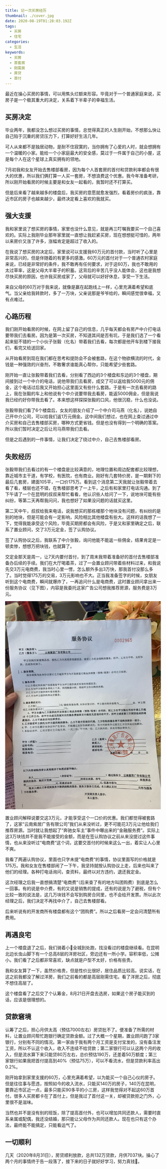 ```yaml
---
title: 记一次买房经历
thumbnail: ./cover.jpg
date: 2020-08-19T01:28:03.192Z
tags:
  - 买房
  - 住宅
categories:
  - 生活
keywords:
  - 买房
  - 首套房
  - 刚需房
  - 房贷
  - 首付
---
```


最近在操心买房的事情，可以用焦头烂额来形容。毕竟对于一个普通家庭来说，买房子是一个极其重大的决定，关系着下半辈子的幸福生活。
<!-- more -->

## 买房决定

毕业两年，我都没怎么想过买房的事情，总觉得真正的人生刚开始，不想那么快让自己陷于沉重的房贷压力下，打算好好生活几年。

可人从来都不是独居动物，是耐不住寂寞的，当你拥有了心爱的人时，就会想拥有一个温暖的小家。能给一个小家庭最大的安全感，莫过于一件属于自己的小屋，这是每个人在这个星球上真实拥有的领地。

7月初我和女友开始去售楼部看房，因为每个人首套房的首付和贷款利率都会有很大的优惠，所以我们俩打算一人买一套房，不想浪费这个优惠。我今年准备考研，所以刚开始看房的时候主要是和女友一起看的，我暂时还不打算买。

但是后来看了越来越多的楼盘后，我买房的意愿就愈发强烈，看着房价的疯涨，靠近市区的房子也越来越少，最终决定看上喜欢的我就买。

## 强大支援

我和家里说了想买房的事情，家里也没什么意见，就是再三叮嘱我要买一个自己喜欢的。实际上我刚毕业那年家里就一直想让我赶紧买房，现在想想挺可惜的，两年以来房价又涨了许多，涨幅肯定是超过了收入的。

在我说了想买房的决定后，家里说可以支援我60万元的首付款，当时听了心里是非常高兴的，但是伴随着的有更多的感激。60万元的首付对于一个普通农村家庭来说，已经是非常好的条件，我不敢再有任何要求，对于这60万，我也不敢用的太过草率，这是父母大半辈子的积蓄。这背后的辛苦几乎没人能体会，这也是我想尽快买房的原因，也许我买房成家了，父母就可以好好休息，享受一下生活。

来自父母的60万对于我来说，就像是赢在起跑线上一样，心里充满着希望和底气。当父亲给我转款时，多了一万块，父亲说那是爷爷给的，瞬间感觉很幸福，又有点难过。

## 心路历程

我们刚开始看房的时候，在网上留了自己的信息，几乎每天都会有房产中介打电话要带我们去看房。因为是第一次买房，不知道其间是否有坑，于是我们选了一个看起来挺不错的一个小伙子张毅（化名）带着我们去看，每次都是他开车到楼下接我们，看完又给送回家。

从开始看房到现在我们都在思考和提防会不会被套路，在这个物欲横流的时代，金钱是一种强效的兴奋剂，不敢奢求谁能真心帮你，只能希望少些套路。

刚开始一直让张毅带着我们去看，分别看了西边的3个楼盘和东边的3个楼盘，期间接到过一个中介的电话，说他带我们去看房，成交了可以返给我5000元的佣金，这个电话过后我又开始担心这里面又有些什么套路。于是有一次去看房的路上，我在张毅的车上和他说有个中介说要带我去看房，能返5000佣金，但是我说我已经约好你带我去看了。本来想这样探探张毅的口风，他很沉稳，什么也没说。

张毅带我们看了6个楼盘后，女友的朋友介绍了一个中介司马燕（化名），说她自己开中介公司，可以给我们返1万元佣金。这中间我们想过，也在网上查过通过中介买房和自己去售楼部买房，哪种方式更省钱。但是也没有得到一个明确的答案。所以我们暂时决定之后让司马燕带我们去看。

但是之后遇到的一件事情，让我们决定了绕过中介，自己去售楼部看房。

## 失败经历

张毅带我们去看过的有一个楼盘是比较满意的，地理位置和周边配套都比较理想，靠近城市主干道，有学校，有医院，也有商业。刚好有几套特价房，是一期剩下的最后几套房，建面105平，一口价175万。看到这个消息第二天我就让张毅带着去看了看，楼层也还不错，在售楼部思考了一上午，之后有和家里打电话沟通。到了下午请了一个在昆明的叔叔来帮忙看看，他认识些人给问了一下，说地块可能有些纠纷，等第二天再帮我问问，我也想好了如果没问题的话就买这里。

第二天中午，叔叔给我来电话，说我想买的那栋楼那个地块没有问题，有纠纷的是别的地块，但是可能会有一定影响，风险相比其他楼盘有些大。这样的话我想了一下，觉得我能承受这个风险，毕竟买期房都会有风险，于是又和家里确定之后，联系了置业顾问，交了3万元定金，签了认购协议。

签了认购协议之后，我联系了中介张毅，询问他能不能返一些佣金，结果肯定是一顿卖惨，想想万把块钱，也就算了。

交定金那天是周一，让7天内要付首付，到了周末我带着准备好的首付去售楼部准备办后续的手续。我们在大厅喝着茶，过了一会置业顾问带着些材料过来，和我说先交3万元电商费，我当时心里一愣，怎么额外多出3万快，那我首付没那么多了。当时觉得175万的交易，3万元影响也不大。正当我准备签字的时候，女朋友听到这个电商费，瞬间就爆炸了，一再追问什么是电商费，这时置业顾问拿出来一份服务协议（见下图），内容是我委托这家广告公司想我推荐房源，服务费是3万元。

![服务协议](./agreement.jpeg)

置业顾问解释说要交这3万元，才能享受这个一口价的优惠。我们都觉得被套路了，这家“云南紫居广告有限公司”我们从来没听过，更不可能花3万元让他给我们推荐房源。当时就让我想起了“奔驰女车主”事件中曝出来的“金融服务费”。实际上这3万块钱并不是我不能接受的金额，而是在签认购协议之前从来没提过这件事情，也从来没听过“电商费“这个词，这要交首付的时候来这么一出，着实让人心里不爽。

我看了两遍认购协议，里面也只字未提”电商费“的事情，协议里面写的价格就是175万。我和女友在售楼部闹了一下午，我坚持就按认购协议上走，后来也叫来了他们的经理。各种打电话询问，查资料，最终以对方违约，退还我定金。

这次经理之后我一直想搞清楚”电商费“（后来查了有的地方叫团购费）到底是怎么一回事。有的说是中介费，有的又说是销售的提成，还有的说是为了避税，但有个比较一致的说法是，这几万块钱不会写到购房合同里，也不会给开发票。所以此次经理之后，我们决定不再找中介了，自己去售楼部看。

后来听说有的开发商所有楼盘都有这个“团购费”。所以之后看房一定会问清楚所有费用。

## 再遇良宅

上一个楼盘退了之后，我们骑着小🛵全城到处跑，找没看过的楼盘继续看。在昆明北边长虫山脚下有一个总高8层的洋房社区，旁边还有一所小学。容积率低，公摊小。我们看了之后都非常喜欢，缺点就是户型不太好，价格有些贵。

我和女友算了一下，虽然价格贵，但是性价比很好，居住品质比较高。说实话，在这之前我都没了解过洋房，我们之前看的都是高层刚需住宅。看了洋房之后，彻底不想住高层了。

这个楼盘看了之后交了个认筹金，8月21日开盘去选房，如果这个房子能买到的话，应该是很理想的。

## 贷款窘境

认筹了之后，担心月供太高（预估7000左右）房贷批不了。便准备了所需的材料，让置业顾问帮忙跑银行确定贷款金额。过了大概一个星期，置业顾问跑了3家银行，分别有不同的情况。第一家由于我有两个月工资是支付宝发的，没有备注发工资，所以不认这个收入，收入不连续不给贷款；第二家银行可以认这两个月的收入，但是流水算下来只能贷80万左右，总价预估190万，还差着50万额度；第三家银行如果我把首付提高到40%（预估75万），可以不看流水，但是贷款利率高出0.2%。

刚开始拿到家里支援的60万，心里充满着希望，以为能买一个自己心仪的房子。但是往往事与愿违，按照如今的收入流水，只能买140万的房子，140万在昆明，要靠近市区近一点，最多只能买90多平的小三房，这样我觉得对不起这60万首付。很多人买房都卡在了首付上，但是我过了首付这一关，却被贷款拒之门外，心里很不是滋味。

当然也并不是没有别的班饭，除了提高首付外，也可以增加共同还款人，需要时直系亲属或配偶，我还没结婚，那只能让父母作为共同还款人。现在也只有这个办法，最终能不能搞定，只能看运气了。

## 一切顺利

几天（2020年8月31日），房贷顺利放款，总共132万贷款，月供7037块。操心了两个月的事情终于告一段落了，接下来的日子就好好学习，努力真钱💪。
